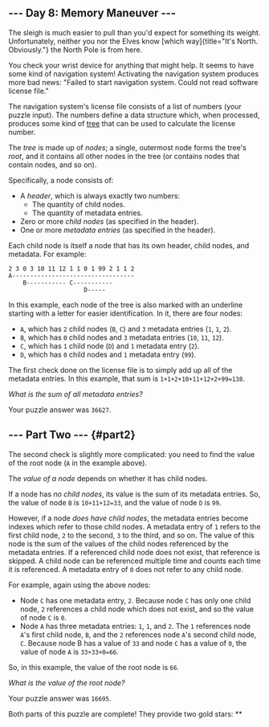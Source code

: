 \-\-- Day 8: Memory Maneuver \-\--
----------------------------------

The sleigh is much easier to pull than you\'d expect for something its weight.
Unfortunately, neither you nor the Elves know [which
way]{title="It's North. Obviously."} the North Pole is from here.

You check your wrist device for anything that might help. It seems to have some
kind of navigation system! Activating the navigation system produces more bad
news: \"Failed to start navigation system. Could not read software license
file.\"

The navigation system\'s license file consists of a list of numbers (your puzzle
input). The numbers define a data structure which, when processed, produces some
kind of [tree] that can be used to calculate the license number.

  [tree]: https://en.wikipedia.org/wiki/Tree_(data_structure)

The *tree* is made up of *nodes*; a single, outermost node forms the tree\'s
*root*, and it contains all other nodes in the tree (or contains nodes that
contain nodes, and so on).

Specifically, a node consists of:

-   A *header*, which is always exactly two numbers:
    -   The quantity of child nodes.
    -   The quantity of metadata entries.
-   Zero or more *child nodes* (as specified in the header).
-   One or more *metadata entries* (as specified in the header).

Each child node is itself a node that has its own header, child nodes, and
metadata. For example:

    2 3 0 3 10 11 12 1 1 0 1 99 2 1 1 2
    A----------------------------------
        B----------- C-----------
                         D-----

In this example, each node of the tree is also marked with an underline starting
with a letter for easier identification. In it, there are four nodes:

-   `A`, which has `2` child nodes (`B`, `C`) and `3` metadata entries (`1`,
    `1`, `2`).
-   `B`, which has `0` child nodes and `3` metadata entries (`10`, `11`, `12`).
-   `C`, which has `1` child node (`D`) and `1` metadata entry (`2`).
-   `D`, which has `0` child nodes and `1` metadata entry (`99`).

The first check done on the license file is to simply add up all of the metadata
entries. In this example, that sum is `1+1+2+10+11+12+2+99=138`.

*What is the sum of all metadata entries?*

Your puzzle answer was `36627`.

\-\-- Part Two \-\-- {#part2}
--------------------

The second check is slightly more complicated: you need to find the value of the
root node (`A` in the example above).

The *value of a node* depends on whether it has child nodes.

If a node has *no child nodes*, its value is the sum of its metadata entries.
So, the value of node `B` is `10+11+12=33`, and the value of node `D` is `99`.

However, if a node *does have child nodes*, the metadata entries become indexes
which refer to those child nodes. A metadata entry of `1` refers to the first
child node, `2` to the second, `3` to the third, and so on. The value of this
node is the sum of the values of the child nodes referenced by the metadata
entries. If a referenced child node does not exist, that reference is skipped. A
child node can be referenced multiple time and counts each time it is
referenced. A metadata entry of `0` does not refer to any child node.

For example, again using the above nodes:

-   Node `C` has one metadata entry, `2`. Because node `C` has only one child
    node, `2` references a child node which does not exist, and so the value of
    node `C` is `0`.
-   Node `A` has three metadata entries: `1`, `1`, and `2`. The `1` references
    node `A`\'s first child node, `B`, and the `2` references node `A`\'s second
    child node, `C`. Because node B has a value of `33` and node `C` has a value
    of `0`, the value of node `A` is `33+33+0=66`.

So, in this example, the value of the root node is `66`.

*What is the value of the root node?*

Your puzzle answer was `16695`.

Both parts of this puzzle are complete! They provide two gold stars: \*\*
